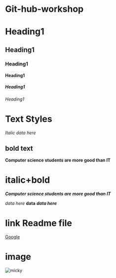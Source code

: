# Git-hub-workshop
# Heading1
## Heading1
### Heading1
#### Heading1
##### Heading1
###### Heading1
# Text Styles
*Italic data here*
## bold text
**Computer science students are more good than IT**
# italic+bold
***Computer science students are more good than IT***

*data here*
**data**
***data here***
# link Readme file
[Google]("https://www.google.co.in/")
# image
![micky](micky.png)

